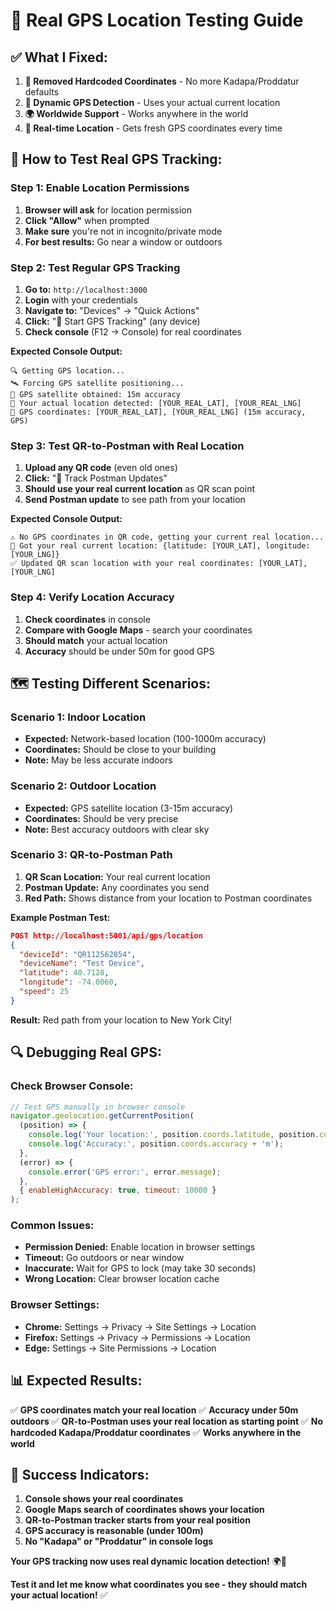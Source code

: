 # 📍 **Real GPS Location Testing Guide**

## ✅ **What I Fixed:**

1. **🚫 Removed Hardcoded Coordinates** - No more Kadapa/Proddatur defaults
2. **📍 Dynamic GPS Detection** - Uses your actual current location
3. **🌍 Worldwide Support** - Works anywhere in the world
4. **🔄 Real-time Location** - Gets fresh GPS coordinates every time

## 🚀 **How to Test Real GPS Tracking:**

### **Step 1: Enable Location Permissions**
1. **Browser will ask** for location permission
2. **Click "Allow"** when prompted
3. **Make sure** you're not in incognito/private mode
4. **For best results:** Go near a window or outdoors

### **Step 2: Test Regular GPS Tracking**
1. **Go to:** `http://localhost:3000`
2. **Login** with your credentials
3. **Navigate to:** "Devices" → "Quick Actions"
4. **Click:** "📍 Start GPS Tracking" (any device)
5. **Check console** (F12 → Console) for real coordinates

**Expected Console Output:**
```
🔍 Getting GPS location...
🛰️ Forcing GPS satellite positioning...
📍 GPS satellite obtained: 15m accuracy
📍 Your actual location detected: [YOUR_REAL_LAT], [YOUR_REAL_LNG]
📍 GPS coordinates: [YOUR_REAL_LAT], [YOUR_REAL_LNG] (15m accuracy, GPS)
```

### **Step 3: Test QR-to-Postman with Real Location**
1. **Upload any QR code** (even old ones)
2. **Click:** "🔴 Track Postman Updates"
3. **Should use your real current location** as QR scan point
4. **Send Postman update** to see path from your location

**Expected Console Output:**
```
⚠️ No GPS coordinates in QR code, getting your current real location...
📍 Got your real current location: {latitude: [YOUR_LAT], longitude: [YOUR_LNG]}
✅ Updated QR scan location with your real coordinates: [YOUR_LAT], [YOUR_LNG]
```

### **Step 4: Verify Location Accuracy**
1. **Check coordinates** in console
2. **Compare with Google Maps** - search your coordinates
3. **Should match** your actual location
4. **Accuracy** should be under 50m for good GPS

## 🗺️ **Testing Different Scenarios:**

### **Scenario 1: Indoor Location**
- **Expected:** Network-based location (100-1000m accuracy)
- **Coordinates:** Should be close to your building
- **Note:** May be less accurate indoors

### **Scenario 2: Outdoor Location**
- **Expected:** GPS satellite location (3-15m accuracy)
- **Coordinates:** Should be very precise
- **Note:** Best accuracy outdoors with clear sky

### **Scenario 3: QR-to-Postman Path**
1. **QR Scan Location:** Your real current location
2. **Postman Update:** Any coordinates you send
3. **Red Path:** Shows distance from your location to Postman coordinates

**Example Postman Test:**
```json
POST http://localhost:5001/api/gps/location
{
  "deviceId": "QR112562854",
  "deviceName": "Test Device",
  "latitude": 40.7128,
  "longitude": -74.0060,
  "speed": 25
}
```

**Result:** Red path from your location to New York City!

## 🔍 **Debugging Real GPS:**

### **Check Browser Console:**
```javascript
// Test GPS manually in browser console
navigator.geolocation.getCurrentPosition(
  (position) => {
    console.log('Your location:', position.coords.latitude, position.coords.longitude);
    console.log('Accuracy:', position.coords.accuracy + 'm');
  },
  (error) => {
    console.error('GPS error:', error.message);
  },
  { enableHighAccuracy: true, timeout: 10000 }
);
```

### **Common Issues:**
- **Permission Denied:** Enable location in browser settings
- **Timeout:** Go outdoors or near window
- **Inaccurate:** Wait for GPS to lock (may take 30 seconds)
- **Wrong Location:** Clear browser location cache

### **Browser Settings:**
- **Chrome:** Settings → Privacy → Site Settings → Location
- **Firefox:** Settings → Privacy → Permissions → Location
- **Edge:** Settings → Site Permissions → Location

## 📊 **Expected Results:**

✅ **GPS coordinates match your real location**
✅ **Accuracy under 50m outdoors**
✅ **QR-to-Postman uses your real location as starting point**
✅ **No hardcoded Kadapa/Proddatur coordinates**
✅ **Works anywhere in the world**

## 🎯 **Success Indicators:**

1. **Console shows your real coordinates**
2. **Google Maps search of coordinates shows your location**
3. **QR-to-Postman tracker starts from your real position**
4. **GPS accuracy is reasonable (under 100m)**
5. **No "Kadapa" or "Proddatur" in console logs**

**Your GPS tracking now uses real dynamic location detection!** 🌍📍

**Test it and let me know what coordinates you see - they should match your actual location!** ✅
